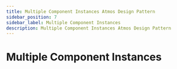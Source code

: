 ```yaml
---
title: Multiple Component Instances Atmos Design Pattern
sidebar_position: 7
sidebar_label: Multiple Component Instances
description: Multiple Component Instances Atmos Design Pattern
---
```


# Multiple Component Instances
